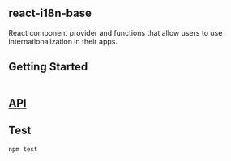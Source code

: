 react-i18n-base
---------------------
React component provider and functions that allow users to use internationalization in their apps.

## Getting Started
```
```

## [API](https://github.com/daniloster/reactI18nBase/COMPONENTS_INTERFACE.md)


## Test
```
npm test
```
